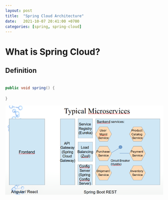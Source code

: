 ```yaml
---
layout: post
title:  "Spring Cloud Architecture"
date:   2021-10-07 20:41:00 +0700
categories: [spring, spring-cloud]
---
```

# What is Spring Cloud?

## Definition

```Java

public void spring() {

}

```

![Spring Cloud Netflix OSS](https://raw.githubusercontent.com/skprasadu/skprasadu.github.io/master/static/img/_posts/spring-cloud-netflix-oss.png)
